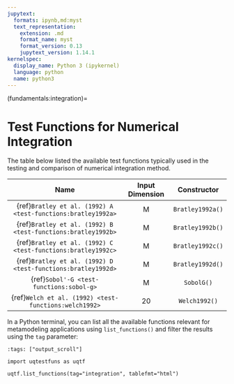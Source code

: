 ```yaml
---
jupytext:
  formats: ipynb,md:myst
  text_representation:
    extension: .md
    format_name: myst
    format_version: 0.13
    jupytext_version: 1.14.1
kernelspec:
  display_name: Python 3 (ipykernel)
  language: python
  name: python3
---
```


(fundamentals:integration)=
# Test Functions for Numerical Integration

The table below listed the available test functions typically used
in the testing and comparison of numerical integration method.

|                             Name                             | Input Dimension |     Constructor     |
|:------------------------------------------------------------:|:---------------:|:-------------------:|
| {ref}`Bratley et al. (1992) A <test-functions:bratley1992a>` |        M        |  `Bratley1992a()`   |
| {ref}`Bratley et al. (1992) B <test-functions:bratley1992b>` |        M        |  `Bratley1992b()`   |
| {ref}`Bratley et al. (1992) C <test-functions:bratley1992c>` |        M        |  `Bratley1992c()`   |
| {ref}`Bratley et al. (1992) D <test-functions:bratley1992d>` |        M        |  `Bratley1992d()`   |
|           {ref}`Sobol'-G <test-functions:sobol-g>`           |        M        |     `SobolG()`      |
|    {ref}`Welch et al. (1992) <test-functions:welch1992>`     |       20        |    `Welch1992()`    |

In a Python terminal, you can list all the available functions relevant
for metamodeling applications using ``list_functions()`` and filter the results
using the ``tag`` parameter:

```{code-cell} ipython3
:tags: ["output_scroll"]

import uqtestfuns as uqtf

uqtf.list_functions(tag="integration", tablefmt="html")
```

